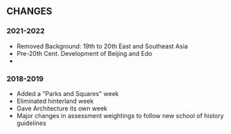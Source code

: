 ## CHANGES

### 2021-2022

- Removed Background: 19th to 20th East and Southeast Asia  
- Pre-20th Cent. Development of Beijing and Edo  
- 

### 2018-2019

* Added a "Parks and Squares" week
* Eliminated hinterland week
* Gave Architecture its own week
* Major changes in assessment weightings to follow new school of history guidelines
